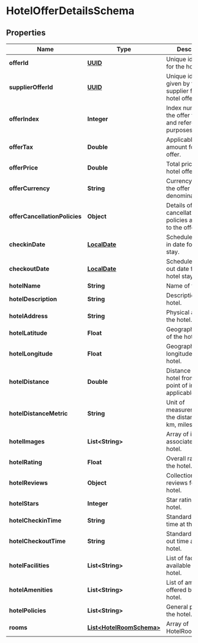 # HotelOfferDetailsSchema

## Properties
Name | Type | Description | Notes
------------ | ------------- | ------------- | -------------
**offerId** | [**UUID**](UUID.md) | Unique identifier for the hotel offer. |  [optional]
**supplierOfferId** | [**UUID**](UUID.md) | Unique identifier given by the supplier for the hotel offer. |  [optional]
**offerIndex** | **Integer** | Index number of the offer for sorting and referencing purposes. |  [optional]
**offerTax** | **Double** | Applicable tax amount for the offer. |  [optional]
**offerPrice** | **Double** | Total price of the hotel offer. |  [optional]
**offerCurrency** | **String** | Currency in which the offer price is denominated. |  [optional]
**offerCancellationPolicies** | **Object** | Details of the cancellation policies applicable to the offer. |  [optional]
**checkinDate** | [**LocalDate**](LocalDate.md) | Scheduled check-in date for the hotel stay. |  [optional]
**checkoutDate** | [**LocalDate**](LocalDate.md) | Scheduled check-out date for the hotel stay. |  [optional]
**hotelName** | **String** | Name of the hotel. |  [optional]
**hotelDescription** | **String** | Description of the hotel. |  [optional]
**hotelAddress** | **String** | Physical address of the hotel. |  [optional]
**hotelLatitude** | **Float** | Geographic latitude of the hotel. |  [optional]
**hotelLongitude** | **Float** | Geographic longitude of the hotel. |  [optional]
**hotelDistance** | **Double** | Distance of the hotel from a central point of interest, if applicable. |  [optional]
**hotelDistanceMetric** | **String** | Unit of measurement for the distance (e.g., km, miles). |  [optional]
**hotelImages** | **List&lt;String&gt;** | Array of images associated with the hotel. |  [optional]
**hotelRating** | **Float** | Overall rating of the hotel. |  [optional]
**hotelReviews** | **Object** | Collection of reviews for the hotel. |  [optional]
**hotelStars** | **Integer** | Star rating of the hotel. |  [optional]
**hotelCheckinTime** | **String** | Standard check-in time at the hotel. |  [optional]
**hotelCheckoutTime** | **String** | Standard check-out time at the hotel. |  [optional]
**hotelFacilities** | **List&lt;String&gt;** | List of facilities available at the hotel. |  [optional]
**hotelAmenities** | **List&lt;String&gt;** | List of amenities offered by the hotel. |  [optional]
**hotelPolicies** | **List&lt;String&gt;** | General policies of the hotel. |  [optional]
**rooms** | [**List&lt;HotelRoomSchema&gt;**](HotelRoomSchema.md) | Array of HotelRoomSchema. |  [optional]
